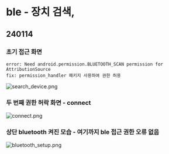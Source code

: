 # ble - 장치 검색,

## 240114
### 초기 접근 화면
    error: Need android.permission.BLUETOOTH_SCAN permission for AttributionSource
    fix: permission_handler 패키지 사용하여 권한 허용

[//]: # (<img src="https://github.com/MinJaehyun/flutter_ble/assets/43669992/52044de4-84be-4e2f-b6ac-5fa7faa4d097.png" width="200" height="400"/>)

![search_device.png](assets%2Fimage%2Fresult%2Fsearch_device.png)

### 두 번째 권한 허락 화면 - connect
![connect.png](assets%2Fimage%2Fresult%2Fconnect.png)

### 상단 bluetooth 켜진 모습 - 여기까지 ble 접근 권한 오류 없음
![bluetooth_setup.png](assets%2Fimage%2Fresult%2Fbluetooth_setup.png)

